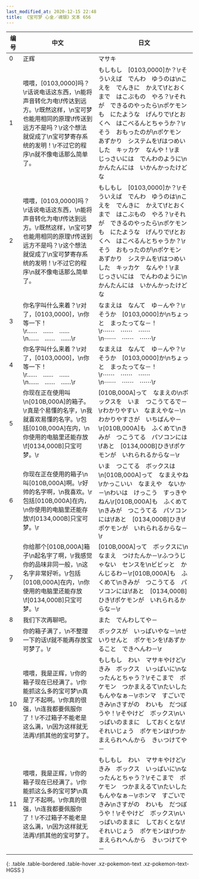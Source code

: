 ```yaml
---
last_modified_at: 2020-12-15 22:48
title: 《宝可梦 心金／魂银》文本 656
---
```

| 编号 | 中文 | 日文 |
| ---- | ---- | ---- |
| 0 | 正辉 | マサキ |
| 1 | 喂喂，[0103,0000]吗？\r话说电话这东西，\n能将声音转化为电\f传达到远方。\r既然这样，\n宝可梦也能用相同的原理\f传送到远方不是吗？\r这个想法就促成了\n宝可梦寄存系统的发明！\r不过它的程序\n就不像电话那么简单了。 | もしもし　[0103,0000]か？\rそういえば　でんわ　ゆうのは\nこえを　でんきに　かえて\fとおくまで　はこぶもの　やろ？\rそれが　できるのやったら\nポケモンも　にたような　げんりで\fとおくへ　はこべるんとちゃうか？\rそう　おもったのが\nポケモン　あずかり　システムを\fはつめいした　キッカケ　なんや！\rま　じっさいには　でんわのように\nかんたんには　いかんかったけどな |
| 2 | 喂喂，[0103,0000]吗？\r话说电话这东西，\n能将声音转化为电\f传达到远方。\r既然这样，\n宝可梦也能用相同的原理\f传送到远方不是吗？\r这个想法就促成了\n宝可梦寄存系统的发明！\r不过它的程序\n就不像电话那么简单了。 | もしもし　[0103,0000]か？\rそういえば　でんわ　ゆうのは\nこえを　でんきに　かえて\fとおくまで　はこぶもの　やろ？\rそれが　できるのやったら\nポケモンも　にたような　げんりで\fとおくへ　はこべるんとちゃうか？\rそう　おもったのが\nポケモン　あずかり　システムを\fはつめいした　キッカケ　なんや！\rま　じっさいには　でんわのように\nかんたんには　いかんかったけどな |
| 3 | 你名字叫什么来着？\r对了，[0103,0000]，\n你等一下！\r……　……　……\n……　……　……\r | なまえは　なんて　ゆ－んや？\rそうか　[0103,0000]か\nちょっと　まったってな－！\r⋯⋯　⋯⋯　⋯⋯\n⋯⋯　⋯⋯　⋯⋯\r |
| 4 | 你名字叫什么来着？\r对了，[0103,0000]，\n你等一下！\r……　……　……\n……　……　……\r | なまえは　なんて　ゆ－んや？\rそうか　[0103,0000]か\nちょっと　まったってな－！\r⋯⋯　⋯⋯　⋯⋯\n⋯⋯　⋯⋯　⋯⋯\r |
| 5 | 你现在正在使用叫\n[010B,000A]的箱子。\r真是个易懂的名字，\n我就喜欢易懂的名字。\r包括[010B,000A]在内，\n你使用的电脑里还能存放\f[0134,000B]只宝可梦。\r | [010B,000A]って　なまえの\nボックスを　いま　つこうてるで－\rわかりやすい　なまえやな－\nわかりやすさが　いちばんや－\r[010B,000A]も　ふくめて\nきみが　つこうてる　パソコンには\fあと　[0134,000B]ひき\fポケモンが　いれられるからな－\r |
| 6 | 你现在正在使用的箱子\n叫[010B,000A]啊。\r好帅的名字啊，\n我喜欢。\r包括[010B,000A]在内，\n你使用的电脑里还能存放\f[0134,000B]只宝可梦。\r | いま　つこてる　ボックスは\n[010B,000A]って　なまえやね\rかっこいい　なまえや　ないか－\nわいは　けっこう　すっきやねん\r[010B,000A]も　ふくめて\nきみが　つこうてる　パソコンには\fあと　[0134,000B]ひき\fポケモンが　いれられるからな－\r |
| 7 | 你给那个[010B,000A]箱子\n起名字了啊，\r我感觉你的品味非同一般，\n这名字非常好听。\r包括[010B,000A]在内，\n你使用的电脑里还能存放\f[0134,000B]只宝可梦。\r | [010B,000A]って　ボックスに\nなまえ　つけたんか－\rふつうじゃない　センスを\nビビッと　かんじるわ－\r[010B,000A]も　ふくめて\nきみが　つこうてる　パソコンには\fあと　[0134,000B]ひき\fポケモンが　いれられるからな－\r |
| 8 | 我们下次再聊吧。 | また　でんわしてや－ |
| 9 | 你的箱子满了，\n不整理一下的话\f就不能再存放宝可梦了。\r | ボックスが　いっぱいやな－\nせいりせんと　ポケモンを\fあずかること　できへんわ－\r |
| 10 | 喂喂，我是正辉，\r你的箱子现在已经满了。\r你能抓这么多的宝可梦\n真是了不起啊。\r你真的很强，\n连我都要佩服你了！\r不过箱子不能老是这么满，\n因为这样就无法再\f抓其他的宝可梦了。 | もしもし　わい　マサキやけど\rきみ　ボックス　いっぱいに\nなったんとちゃう？\rそこまで　ポケモン　つかまえるて\nたいしたもんやなぁ－\rホンマ　すごいで　きみ\nさすがの　わいも　だつぼうや！\rそやけど　ボックス\nいっぱいのままに　しておくとな\fそれいじょう　ポケモンは\fつかまえられへんから　きぃつけてや－ |
| 11 | 喂喂，我是正辉，\r你的箱子现在已经满了。\r你能抓这么多的宝可梦\n真是了不起啊。\r你真的很强，\n连我都要佩服你了！\r不过箱子不能老是这么满，\n因为这样就无法再\f抓其他的宝可梦了。 | もしもし　わい　マサキやけど\rきみ　ボックス　いっぱいに\nなったんとちゃう？\rそこまで　ポケモン　つかまえるて\nたいしたもんやなぁ－\rホンマ　すごいで　きみ\nさすがの　わいも　だつぼうや！\rそやけど　ボックス\nいっぱいのままに　しておくとな\fそれいじょう　ポケモンは\fつかまえられへんから　きぃつけてや－ |
{: .table .table-bordered .table-hover .xz-pokemon-text .xz-pokemon-text-HGSS }